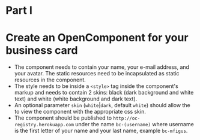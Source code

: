 Part I
======

# Create an OpenComponent for your business card

* The component needs to contain your name, your e-mail address, and your avatar. The static resources need to be incapsulated as static resources in the component.
* The style needs to be inside a `<style>` tag inside the component's markup and needs to contain 2 skins: black (dark background and white text) and white (white background and dark text).
* An optional parameter `skin` (`white`|`dark`, default `white`) should allow the to view the component with the appropriate css skin.
* The component should be published to `http://oc-registry.herokuapp.com` under the name `bc-(username)` where username is the first letter of your name and your last name, example `bc-mfigus`.